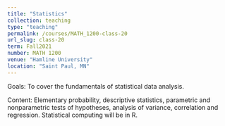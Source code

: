 ```yaml
---
title: "Statistics"
collection: teaching
type: "teaching"
permalink: /courses/MATH_1200-class-20
url_slug: class-20
term: Fall2021
number: MATH 1200
venue: "Hamline University"
location: "Saint Paul, MN"
---
```


Goals: To cover the fundamentals of statistical data analysis.

Content: Elementary probability, descriptive statistics, parametric and nonparametric tests of hypotheses, analysis of variance, correlation and regression. Statistical computing will be in R.
